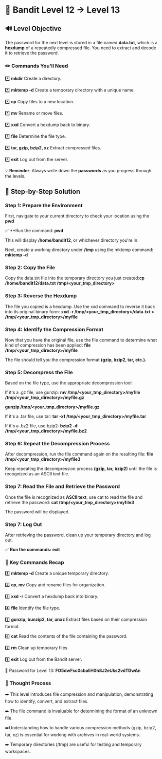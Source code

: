 # 🎲 Bandit Level 12 → Level 13



## 🔊 Level Objective

The password for the next level is stored in a file named **data.txt**, which is a **hexdump** of a repeatedly compressed file. You need to extract and decode it to retrieve the password.



### ✏️ Commands You’ll Need


:asterisk: **mkdir** Create a directory.

:asterisk: **mktemp -d** Create a temporary directory with a unique name.

:asterisk: **cp** Copy files to a new location.

:asterisk: **mv** Rename or move files.

:asterisk: **xxd** Convert a hexdump back to binary.

:asterisk: **file** Determine the file type.

:asterisk: **tar, gzip, bzip2, xz** Extract compressed files.

:asterisk: **exit** Log out from the server.



💡 **Reminder**: Always write down the **passwords** as you progress through the levels.




## 📃 Step-by-Step Solution


### Step 1: Prepare the Environment


First, navigate to your current directory to check your location using the **pwd** 

:white_check_mark: **Run the command: **pwd**


This will display **/home/bandit12**, or whichever directory you're in.

Next, create a working directory under **/tmp** using the mktemp command: **mktemp -d**



### Step 2: Copy the File

Copy the data.txt file into the temporary directory you just created:**cp /home/bandit12/data.txt /tmp/<your_tmp_directory>**



### Step 3: Reverse the Hexdump


The file you copied is a hexdump. Use the xxd command to reverse it back into its original binary form: **xxd -r /tmp/<your_tmp_directory>/data.txt > /tmp/<your_tmp_directory>/myfile**


### Step 4: Identify the Compression Format

Now that you have the original file, use the file command to determine what kind of compression has been applied: **file /tmp/<your_tmp_directory>/myfile**

The file should tell you the compression format **(gzip, bzip2, tar, etc.).**


### Step 5: Decompress the File

Based on the file type, use the appropriate decompression tool:


If it's a .gz file, use gunzip: **mv /tmp/<your_tmp_directory>/myfile /tmp/<your_tmp_directory>/myfile.gz**

**gunzip /tmp/<your_tmp_directory>/myfile.gz**


If it's a .tar file, use tar: **tar -xf /tmp/<your_tmp_directory>/myfile.tar**


If it's a .bz2 file, use bzip2: **bzip2 -d /tmp/<your_tmp_directory>/myfile.bz2**



### Step 6: Repeat the Decompression Process

After decompression, run the file command again on the resulting file: **file /tmp/<your_tmp_directory>/myfile3**

Keep repeating the decompression process **(gzip, tar, bzip2)** until the file is recognized as an ASCII text file.



### Step 7: Read the File and Retrieve the Password

Once the file is recognized as **ASCII text**, use cat to read the file and retrieve the password: **cat /tmp/<your_tmp_directory>/myfile3**


The password will be displayed.



### Step 7: Log Out

After retrieving the password, clean up your temporary directory and log out.

:white_check_mark: **Run the commands: exit**




### :round_pushpin: Key Commands Recap


:one: **mktemp -d** Create a unique temporary directory.

:two: **cp, mv** Copy and rename files for organization.

:three: **xxd -r** Convert a hexdump back into binary.

:four: **file** Identify the file type.

:five: **gunzip, bunzip2, tar, unxz** Extract files based on their compression format.

:six: **cat** Read the contents of the file containing the password.

:seven: **rm** Clean up temporary files.

:eight: **exit** Log out from the Bandit server.

🔑 Password for Level 13: **FO5dwFsc0cbaIiH0h8J2eUks2vdTDwAn**




### 🔎 Thought Process


:arrow_right: This level introduces file compression and manipulation, demonstrating how to identify, convert, and extract files.

:arrow_right: The file command is invaluable for determining the format of an unknown file.

:arrow_right:Understanding how to handle various compression methods (gzip, bzip2, tar, xz) is essential for working with archives in real-world systems.

:arrow_right: Temporary directories (/tmp) are useful for testing and temporary workspaces.